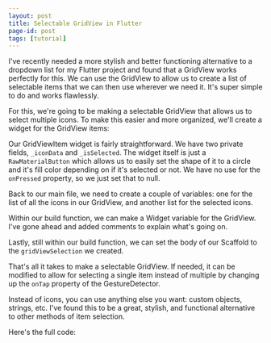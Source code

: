 ```yaml
---
layout: post
title: Selectable GridView in Flutter
page-id: post
tags: [tutorial]
---
```


I've recently needed a more stylish and better functioning alternative to a dropdown list for my Flutter project and found that a GridView works perfectly for this. We can use the GridView to allow us to create a list of selectable items that we can then use wherever we need it. It's super simple to do and works flawlessly.

For this, we're going to be making a selectable GridView that allows us to select multiple icons. To make this easier and more organized, we'll create a widget for the GridView items:

<script src="https://gist.github.com/e8e7a270c927d0abe03eb8ebdfedcad5.js"></script>

Our GridViewItem widget is fairly straightforward. We have two private fields, `_iconData` and `_isSelected`. The widget itself is just a `RawMaterialButton` which allows us to easily set the shape of it to a circle and it's fill color depending on if it's selected or not. We have no use for the `onPressed` property, so we just set that to null.

Back to our main file, we need to create a couple of variables: one for the list of all the icons in our GridView, and another list for the selected icons.

<script src="https://gist.github.com/384f58e1ea3e30b7d3c80cd523e728c3.js"></script>

Within our build function, we can make a Widget variable for the GridView. I've gone ahead and added comments to explain what's going on.

<script src="https://gist.github.com/1b031bd28bf6e47a6748b59839c1490d.js"></script>

Lastly, still within our build function, we can set the body of our Scaffold to the `gridViewSelection` we created.

<script src="https://gist.github.com/73f7e5517c0c4ac3e47124aad739a179.js"></script>

That's all it takes to make a selectable GridView. If needed, it can be modified to allow for selecting a single item instead of multiple by changing up the `onTap` property of the GestureDetector.

<script src="https://gist.github.com/6ede76f7dedfc47af78a98d6843972ae.js"></script>

Instead of icons, you can use anything else you want: custom objects, strings, etc. I've found this to be a great, stylish, and functional alternative to other methods of item selection.

Here's the full code:

<script src="https://gist.github.com/6818e17a84b829feaa6d842a632a81ee.js"></script>

<script src="https://gist.github.com/1abb76dd693496906cc3cd3831601570.js"></script>